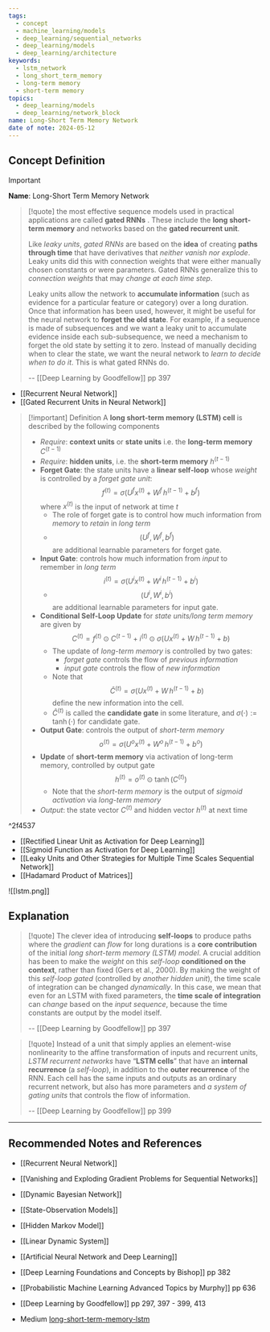 ```yaml
---
tags:
  - concept
  - machine_learning/models
  - deep_learning/sequential_networks
  - deep_learning/models
  - deep_learning/architecture
keywords:
  - lstm_network
  - long_short_term_memory
  - long-term memory
  - short-term memory
topics:
  - deep_learning/models
  - deep_learning/network_block
name: Long-Short Term Memory Network
date of note: 2024-05-12
---
```


## Concept Definition

>[!important]
>**Name**: Long-Short Term Memory Network

>[!quote]
>the most effective sequence models used in practical applications are called **gated RNNs** . These include the **long short-term memory** and networks based on the **gated recurrent unit**.
>
>Like *leaky units*, *gated RNNs* are based on the **idea** of creating **paths through time** that have derivatives that *neither vanish nor explode*. Leaky units did this with connection weights that were either manually chosen constants or were parameters. Gated RNNs generalize this to *connection weights* that may *change at each time step*.  
>
>Leaky units allow the network to **accumulate information** (such as evidence for a particular feature or category) over a long duration. Once that information has been used, however, it might be useful for the neural network to **forget the old state**. For example, if a sequence is made of subsequences and we want a leaky unit to accumulate evidence inside each sub-subsequence, we need a mechanism to forget the old state by setting it to zero. Instead of manually deciding when to clear the state, we want the neural network to *learn to decide when to do it*. This is what gated RNNs do.
>
>-- [[Deep Learning by Goodfellow]] pp 397

- [[Recurrent Neural Network]]
- [[Gated Recurrent Units in Neural Network]]

>[!important] Definition
>A **long short-term memory (LSTM) cell** is described by the following components
>- *Require*: **context units** or **state units** i.e. the **long-term memory** $C^{(t-1)}$
>- *Require*: **hidden units**, i.e. the **short-term memory** $h^{(t-1)}$
>- **Forget Gate**: the state units have a **linear self-loop** whose *weight* is controlled by a *forget gate unit*: $$f^{(t)} = \sigma \left(U^{f}x^{(t)} + W^{f}\,h^{(t-1)} + b^{f}\right)$$ where $x^{(t)}$ is the input of network at time $t$
>	- The role of forget gate is to control how much information from *memory* to *retain* in *long term*
>	- $$(U^{f}, W^{f}, b^{f})$$ are additional learnable parameters for forget gate.
>- **Input Gate**: controls how much information from *input* to remember in *long term* $$i^{(t)} = \sigma \left(U^{i}x^{(t)} + W^{i}\,h^{(t-1)} + b^{i}\right)$$
>	- $$(U^{i}, W^{i}, b^{i})$$ are additional learnable parameters for input gate.
>- **Conditional Self-Loop Update** for *state units/long term memory* are given by $$C^{(t)} = f^{(t)} \odot C^{(t-1)} + i^{(t)} \odot \sigma \left(U x^{(t)} + W\,h^{(t-1)} + b\right) $$
>	- The update of *long-term memory* is controlled by two gates: 
>		- *forget gate* controls the flow of *previous information*
>		- *input gate* controls the flow of *new information*
>	- Note that $$\hat{C}^{(t)} = \sigma \left(U x^{(t)} + W\,h^{(t-1)} + b\right)$$ define the new information into the cell.
>	- $\hat{C}^{(t)}$ is called the **candidate gate** in some literature, and $\sigma(\cdot) := \tanh(\cdot)$ for candidate gate.
>- **Output Gate**: controls the output of *short-term memory* $$o^{(t)} = \sigma\left(U^{o}x^{(t)} + W^{o}\,h^{(t-1)} + b^{o}\right)$$
>- **Update** of **short-term memory** via activation of long-term memory, controlled by output gate $$h^{(t)} = o^{(t)} \odot \tanh(C^{(t)})$$
>	- Note that the *short-term memory* is the output of *sigmoid activation* via *long-term memory* 
>- *Output*: the state vector $C^{(t)}$ and hidden vector $h^{(t)}$ at next time

^2f4537


- [[Rectified Linear Unit as Activation for Deep Learning]]
- [[Sigmoid Function as Activation for Deep Learning]]
- [[Leaky Units and Other Strategies for Multiple Time Scales Sequential Network]]
- [[Hadamard Product of Matrices]]


![[lstm.png]]



## Explanation

>[!quote]
>The clever idea of introducing **self-loops** to produce paths where the *gradient* can *flow* for long durations is a **core contribution** of the initial *long short-term memory (LSTM) model*. A crucial addition has been to make the *weight* on this *self-loop* **conditioned on the context**, rather than fixed (Gers et al., 2000). By making the weight of this *self-loop gated* (controlled by *another hidden unit*), the time scale of integration can be changed *dynamically*. In this case, we mean that even for an LSTM with fixed parameters, the **time scale of integration** can *change* based on the *input sequence*, because the time constants are output by the model itself.
>
>-- [[Deep Learning by Goodfellow]] pp 397

>[!quote]
>Instead of a unit that simply applies an element-wise nonlinearity to the affine transformation of inputs and recurrent units, *LSTM recurrent networks* have “**LSTM cells**” that have an **internal recurrence** (a *self-loop*), in addition to the **outer recurrence** of the RNN. Each cell has the same inputs and outputs as an ordinary recurrent network, but also has more parameters and *a system of gating units* that controls the flow of information.
>
>-- [[Deep Learning by Goodfellow]] pp 399





-----------
##  Recommended Notes and References

- [[Recurrent Neural Network]]
- [[Vanishing and Exploding Gradient Problems for Sequential Networks]]

- [[Dynamic Bayesian Network]]
- [[State-Observation Models]]
- [[Hidden Markov Model]]
- [[Linear Dynamic System]]
- [[Artificial Neural Network and Deep Learning]]


- [[Deep Learning Foundations and Concepts by Bishop]] pp 382
- [[Probabilistic Machine Learning Advanced Topics by Murphy]] pp 636
- [[Deep Learning by Goodfellow]] pp 297, 397 - 399, 413
- Medium [long-short-term-memory-lstm](https://medium.com/@saba99/long-short-term-memory-lstm-fffc5eaebfdc)